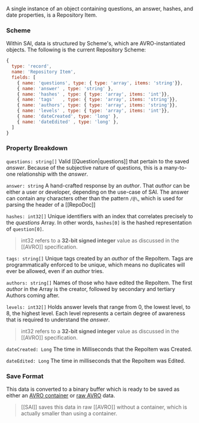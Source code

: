 A single instance of an object containing questions, an answer, hashes, and date properties, is a Repository Item.

### Scheme
Within SAI, data is structured by Scheme's, which are AVRO-instantiated objects. The following is the current Repository Scheme:
```js
{
  type: 'record',
  name: 'Repository Item',
  fields: [
    { name: 'questions', type: { type: 'array', items: 'string'}},
    { name: 'answer' , type: 'string' },
    { name: 'hashes' , type: { type: 'array', items: 'int'}},
    { name: 'tags'   , type: { type: 'array', items: 'string'}},
    { name: 'authors', type: { type: 'array', items: 'string'}},
    { name: 'levels' , type: { type: 'array', items: 'int'}},
    { name: 'dateCreated', type: 'long' },
    { name: 'dateEdited' , type: 'long' },
  ]
}
```

### Property Breakdown
`questions: string[]` 
Valid [[Question|questions]] that pertain to the saved *answer*. Because of the subjective nature of questions, this is a many-to-one relationship with the *answer*.

`answer: string` 
A hand-crafted response by an *author*. That *author* can be either a user or developer, depending on the use-case of SAI. The answer can contain any characters other than the pattern `/@\`, which is used for parsing the header of a [[RepoDoc]]

`hashes: int32[]`
Unique identifiers with an index that correlates precisely to the *questions* Array. In other words, `hashes[0]` is the hashed representation of `question[0]`. 

> int32 refers to a **32-bit signed integer** value as discussed in the [[AVRO]] specification.

`tags: string[]` 
Unique tags created by an *author* of the RepoItem. Tags are programmatically enforced to be unique, which means no duplicates will ever be allowed, even if an *author* tries.

`authors: string[]`
Names of those who have edited the RepoItem. The first *author* in the Array is the creator, followed by secondary and tertiary Authors coming after.

`levels: int32[]`
Holds answer levels that range from 0, the lowest level, to 8, the highest level. Each level represents a certain degree of awareness that is required to understand the *answer*.

> int32 refers to a **32-bit signed integer** value as discussed in the [[AVRO]] specification.

`dateCreated: Long`
The time in Milliseconds that the RepoItem was Created.

`dateEdited: Long`
The time in milliseconds that the RepoItem was Edited.

### Save Format
This data is converted to a binary buffer which is ready to be saved as either an [AVRO container] or [raw AVRO] data. 

> [[SAI]] saves this data in raw [[AVRO]] without a container, which is actually smaller than using a container.


[AVRO container]:https://avro.apache.org/docs/current/spec.html#Object+Container+Files
[raw AVRO]:https://avro.apache.org/docs/current/spec.html#Encodings